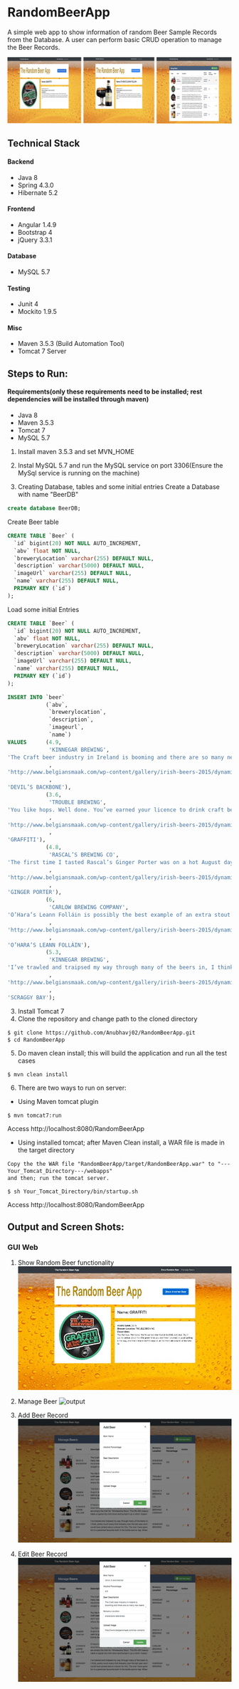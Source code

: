 # RandomBeerApp

A simple web app to show information of random Beer Sample Records from the Database. A user can perform basic CRUD operation to manage the Beer Records.

![output](https://github.com/Anubhavj02/RandomBeerApp/blob/master/output/output1.png)

## Technical Stack
#### Backend
* Java 8
* Spring 4.3.0
* Hibernate 5.2
#### Frontend
* Angular 1.4.9
* Bootstrap 4
* jQuery 3.3.1
#### Database
* MySQL 5.7
#### Testing
* Junit 4
* Mockito 1.9.5
#### Misc
* Maven 3.5.3 (Build Automation Tool)
* Tomcat 7 Server

## Steps to Run:
#### Requirements(only these requirements need to be installed; rest dependencies will be installed through maven)
* Java 8
* Maven 3.5.3
* Tomcat 7
* MySQL 5.7

1. Install maven 3.5.3 and set MVN_HOME
2. Instal MySQL 5.7 and run the MySQL service on port 3306(Ensure the MySql service is running on the machine)

3. Creating Database, tables and some initial entries
  Create a Database with name "BeerDB"
```sql
create database BeerDB;
```
Create Beer table
```sql
CREATE TABLE `Beer` (
  `id` bigint(20) NOT NULL AUTO_INCREMENT,
  `abv` float NOT NULL,
  `breweryLocation` varchar(255) DEFAULT NULL,
  `description` varchar(5000) DEFAULT NULL,
  `imageUrl` varchar(255) DEFAULT NULL,
  `name` varchar(255) DEFAULT NULL,
  PRIMARY KEY (`id`)
);
```
Load some initial Entries
```sql
CREATE TABLE `Beer` (
  `id` bigint(20) NOT NULL AUTO_INCREMENT,
  `abv` float NOT NULL,
  `breweryLocation` varchar(255) DEFAULT NULL,
  `description` varchar(5000) DEFAULT NULL,
  `imageUrl` varchar(255) DEFAULT NULL,
  `name` varchar(255) DEFAULT NULL,
  PRIMARY KEY (`id`)
);
```
```sql
INSERT INTO `beer` 
            (`abv`, 
             `brewerylocation`, 
             `description`, 
             `imageurl`, 
             `name`) 
VALUES      (4.9, 
             'KINNEGAR BREWING', 
'The Craft beer industry in Ireland is booming and there are so many new beers arriving on the scene every week! For me to recommend an Irish beer you must try for 2015 I’m going straight into my personal favourite bank!'
             , 
'http://www.belgiansmaak.com/wp-content/gallery/irish-beers-2015/dynamic/Devils-Backbone.jpg-nggid041004-ngg0dyn-0x0x100-00f0w010c010r110f110r010t010.jpg' 
             , 
'DEVIL’S BACKBONE'), 
            (3.6, 
             'TROUBLE BREWING', 
'You like hops. Well done. You’ve earned your licence to drink craft beer. But if you’re serious about the little green fellas you don’t want any malt or yeast getting in the way. And this is where Graffiti steps in: all the fresh citrus burst of the New World varieties at just 3.6% ABV. You can look at it as a healthy alternative to the high alcohol heavy hitters of Irish craft beer, or you can take the lesson that an expert brewer knows how to make the best use of the ingredients to hand. Graffiti is a rare vision of how brilliant Irish beer can be.'
             , 
'http://www.belgiansmaak.com/wp-content/gallery/irish-beers-2015/dynamic/Graffiti_Tap.jpg-nggid041010-ngg0dyn-0x0x100-00f0w010c010r110f110r010t010.jpg' 
             , 
'GRAFFITI'), 
            (4.8, 
             'RASCAL’S BREWING CO', 
'The first time I tasted Rascal’s Ginger Porter was on a hot August day at The Big Grill festival; not necessarily when you want to get your hands on a dark beer but I fell in love with Emma Devlin and Cathal O’Donoghue’s take on tradition with the first sip.'
             , 
'http://www.belgiansmaak.com/wp-content/gallery/irish-beers-2015/dynamic/Ginger-Porter-Rascals.jpg-nggid041008-ngg0dyn-0x0x100-00f0w010c010r110f110r010t010.jpg' 
             , 
'GINGER PORTER'), 
            (6, 
             'CARLOW BREWING COMPANY', 
'O’Hara’s Leann Folláin is possibly the best example of an extra stout brewed in Ireland. The words themselves, ‘Leann Folláin’ are simply the Irish for ‘Wholesome Stout’. This 6% ABV beauty takes a typical dry Irish stout and bumps it up a notch. Expect masses of chocolate and a little milky coffee. The alcohol is well hidden but adds a warming effect towards the end. Whenever I’m asked what my favourite beer is, or the best beer in the world, I can’t answer but respond with Leann Folláin as being the beer I would happily drink for the rest of my life, if I had to pick just one.'
             , 
'http://www.belgiansmaak.com/wp-content/gallery/irish-beers-2015/dynamic/oharas-leann-follain.jpg-nggid041014-ngg0dyn-0x0x100-00f0w010c010r110f110r010t010.jpg' 
             , 
'O’HARA’S LEANN FOLLÁIN'), 
            (5.3, 
             'KINNEGAR BREWING', 
'I’ve trawled and traipsed my way through many of the beers in, I think, pretty much every Irish brewery over the last year and I could have picked about a dozen for this. The one I have gone for is a perennial favourite both in the bottle and on tap. When it was unavailable for a few months a while back I genuinely missed having it to hand. It’s the Scraggy Bay IPA. If I have a favourite type of beer it’s the IPA and Scraggy Bay is at the very, very top of the pile in Ireland when it comes to that.'
             , 
'http://www.belgiansmaak.com/wp-content/gallery/irish-beers-2015/dynamic/Scraggy-Bay.jpg-nggid041022-ngg0dyn-0x0x100-00f0w010c010r110f110r010t010.jpg' 
             , 
'SCRAGGY BAY'); 
```
3. Install Tomcat 7
4. Clone the repository and change path to the cloned directory
  ```shell
  $ git clone https://github.com/Anubhavj02/RandomBeerApp.git
  $ cd RandomBeerApp
  ```
5. Do maven clean install; this will build the application and run all the test cases
  ```shell
  $ mvn clean install
  ```
6. There are two ways to run on server:
  * Using Maven tomcat plugin
  ```shell
  $ mvn tomcat7:run
  ```
  Access http://localhost:8080/RandomBeerApp
  * Using installed tomcat; after Maven Clean install, a WAR file is made in the target directory
  ```
  Copy the the WAR file "RandomBeerApp/target/RandomBeerApp.war" to "---Your_Tomcat_Directory---/webapps"
  and then; run the tomcat server.
  ```
  ```shell
  $ sh Your_Tomcat_Directory/bin/startup.sh
  ```
  Access http://localhost:8080/RandomBeerApp
  
 ## Output and Screen Shots:
 ### GUI Web
 1. Show Random Beer functionality
 ![output](https://github.com/Anubhavj02/RandomBeerApp/blob/master/output/output5.gif)
 
 2. Manage Beer
 ![output](https://github.com/Anubhavj02/RandomBeerApp/blob/master/output/output2.png)
 
 3. Add Beer Record
 ![output](https://github.com/Anubhavj02/RandomBeerApp/blob/master/output/output3.png)
 
 4. Edit Beer Record
  ![output](https://github.com/Anubhavj02/RandomBeerApp/blob/master/output/output4.png)
 
 



